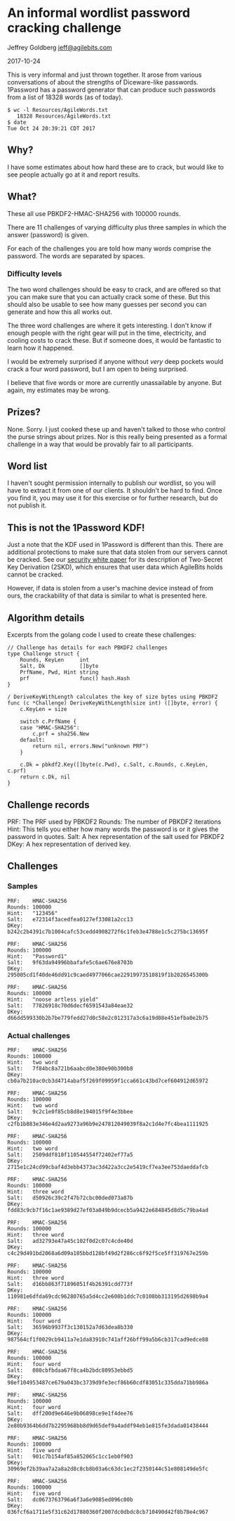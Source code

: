 # An informal wordlist password cracking challenge

Jeffrey Goldberg <jeff@agilebits.com><br>

2017-10-24

This is very informal and just thrown together. It arose from various conversations of about the strengths of Diceware-like passwords. 1Password has a password generator that can produce such passwords from a list of 18328 words (as of today).

```
$ wc -l Resources/AgileWords.txt 
   18328 Resources/AgileWords.txt
$ date
Tue Oct 24 20:39:21 CDT 2017
```

## Why?

I have some estimates about how hard these are to crack, but would like to see people actually go at it and report results.

## What?

These all use PBKDF2-HMAC-SHA256 with 100000 rounds.

There are 11 challenges of varying difficulty plus three samples in which the answer (password) is given.

For each of the challenges you are told how many words comprise the password. The words are separated by spaces.

### Difficulty levels

The two word challenges should be easy to crack, and are offered so
that you can make sure that you can actually crack some of these. But
this should also be usable to see how many guesses per second you can
generate and how this all works out.

The three word challenges are where it gets interesting. I don't know
if enough people with the right gear will put in the time, electricity,
and cooling costs to crack these. But if someone does, it would be
fantastic to learn how it happened.

I would be extremely surprised if anyone without _very_ deep pockets
would crack a four word password, but I am open to being surprised.

I believe that five words or more are currently unassailable by anyone. 
But again, my estimates may be wrong.

## Prizes?

None. Sorry. I just cooked these up and haven't talked to those who
control the purse strings about prizes. Nor is this really being
presented as a formal challenge in a way that would be provably fair to all participants.

## Word list

I haven't sought permission internally to publish our wordlist, so you
will have to extract it from one of our clients. It shouldn't be hard
to find. Once you find it, you may use it for this exercise or for
further research, but do not publish it.

## This is not the 1Password KDF!

Just a note that the KDF used in 1Password is different than this.
There are additional protections to make sure that data stolen from our
servers cannot be cracked. See our [security white
paper](https://1password.com/teams/white-paper/) for its description of
Two-Secret Key Derivation (2SKD), which ensures that user data which
AgileBits holds cannot be cracked.

However, if data is stolen from a user's machine device instead of from
ours, the crackability of that data is similar to what is presented
here.

## Algorithm details

Excerpts from the golang code I used to create these challenges:

```golang
// Challenge has details for each PBKDF2 challenges
type Challenge struct {
	Rounds, KeyLen     int
	Salt, Dk           []byte
	PrfName, Pwd, Hint string
	prf                func() hash.Hash
}
```

```golang
/ DeriveKeyWithLength calculates the key of size bytes using PBKDF2
func (c *Challenge) DeriveKeyWithLength(size int) ([]byte, error) {
	c.KeyLen = size

	switch c.PrfName {
	case "HMAC-SHA256":
		c.prf = sha256.New
	default:
		return nil, errors.New("unknown PRF")
	}

	c.Dk = pbkdf2.Key([]byte(c.Pwd), c.Salt, c.Rounds, c.KeyLen, c.prf)
	return c.Dk, nil
}
```

## Challenge records

PRF: The PRF used by PBKDF2
Rounds: The number of PBKDF2 iterations
Hint: This tells you either how many words the password is or it gives 
	the password in quotes.
Salt: A hex representation of the salt used for PBKDF2
DKey: A hex representation of derived key.


## Challenges

### Samples

	PRF:	HMAC-SHA256
	Rounds:	100000
	Hint:	"123456"
	Salt:	e72314f3acedfea0127ef33081a2cc13
	DKey:	b242c2b4391c7b1004cafc53cedd4908272f6c1feb3e4788e1c5c275bc13695f

	PRF:	HMAC-SHA256
	Rounds:	100000
	Hint:	"Password1"
	Salt:	9f63da94996bbafafe5c6ae676e8703b
	DKey:	295005cd1f40de46dd91c9caed4977066cae22919973510819f1b2026545300b

	PRF:	HMAC-SHA256
	Rounds:	100000
	Hint:	"noose artless yield"
	Salt:	77826918c70d6decf6591543a84eae32
	DKey:	d66dd599330b2b7be779fedd27d0c58e2c012317a3c6a19d08e451efba0e2b75

### Actual challenges

	PRF:	HMAC-SHA256
	Rounds:	100000
	Hint:	two word
	Salt:	7f84bc8a721b6aabcd0e380e90b300b8
	DKey:	cb0a7b210ac0cb3d4714abaf5f269f09959f1cca661c43bd7cef604912d65972

	PRF:	HMAC-SHA256
	Rounds:	100000
	Hint:	two word
	Salt:	9c2c1e0f85cb8d8e194015f9f4e3bbee
	DKey:	c2fb1b883e346e4d2aa9273a96b9e247812049039f8a2c1d4e7fc4bea1111925

	PRF:	HMAC-SHA256
	Rounds:	100000
	Hint:	two word
	Salt:	2509ddf810f110544554f72402ef77a5
	DKey:	2715e1c24cd99cbaf4d3ebb4373ac3d422a3cc2e5419cf7ea3ee753daeddafcb

	PRF:	HMAC-SHA256
	Rounds:	100000
	Hint:	three word
	Salt:	d50926c39c2f47b72cbc00ded073a87b
	DKey:	fdd83c9cb7f16c1ae9389d27ef03a049b9dcecb5a9422e684845d8d5c79ba4ad

	PRF:	HMAC-SHA256
	Rounds:	100000
	Hint:	three word
	Salt:	ad32793e47a45c102f0d2c07c4cde40d
	DKey:	c4c29d491bd2068a6d09a105bbd128bf49d2f286cc6f92f5ce5ff319767e259b

	PRF:	HMAC-SHA256
	Rounds:	100000
	Hint:	three word
	Salt:	d16bb863f71896051f4b26391cdd773f
	DKey:	110981e6dfda69cdc96280765a5d4cc2e608b1ddc7c0108bb313195d2698b9a4

	PRF:	HMAC-SHA256
	Rounds:	100000
	Hint:	four word
	Salt:	36596b9937f3c130152a7d63dea8b330
	DKey:	987564cf1f0029cb9411a7e1da83910c741aff26bff99a5b6cb317cad9edce88

	PRF:	HMAC-SHA256
	Rounds:	100000
	Hint:	four word
	Salt:	080cbfbdaa67f8ca4b2bdc80953ebbd5
	DKey:	98ef104953487ce679a043bc3739d9fe3ecf86b60cdf83051c335dda71bb986a

	PRF:	HMAC-SHA256
	Rounds:	100000
	Hint:	four word
	Salt:	dff200d9e646e9b06898ce9e1f4dee76
	DKey:	2e80b9364b6dd7b2295968bb8d9d65def9a4addf94eb1e815fe3dada01438444

	PRF:	HMAC-SHA256
	Rounds:	100000
	Hint:	five word
	Salt:	901c7b154af85a852065c1cc1eb0f903
	DKey:	30969ef2b39aa7a2a8a2d8c8cb8b03a6c63dc1ec2f2350144c51e808149de5fc

	PRF:	HMAC-SHA256
	Rounds:	100000
	Hint:	five word
	Salt:	dc0673763796a6f3a6e9085ed096c00b
	DKey:	036fcf6a1711e5f31c62d17880360f2007dc0dbdc8cb710490d42f8b78e4c967

